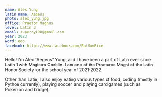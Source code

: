 ```yaml
---
name: Alex Yung
latin_name: Aegeus
photo: alex_yung.jpg
office: Praetor Magnus
level: Latin 3
email: superay190@gmail.com
year: 2023
word: edo
facebook: https://www.facebook.com/EatSumRice
---
```


Hello! I'm Alex "Aegeus" Yung, and I have been a part of Latin ever since Latin 1 with Magistra Conklin. I am one of the Praetores Magni of the Latin Honor Society for the school year of 2021-2022.

Other than Latin, I also enjoy eating various types of food, coding (mostly in Python currently), playing soccer, and playing card games (such as Pokemon and bridge).
